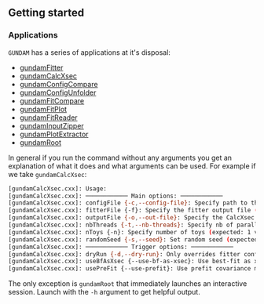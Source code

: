 ## Getting started

### Applications

`GUNDAM` has a series of applications at it's disposal:
- [gundamFitter](applications/gundamFitter.md)
- [gundamCalcXsec](applications/gundamCalcXsec.md)
- [gundamConfigCompare](applications/gundamConfigCompare.md)
- [gundamConfigUnfolder](applications/gundamConfigUnfolder.md)
- [gundamFitCompare](applications/gundamFitCompare.md)
- [gundamFitPlot](applications/gundamFitPlot.md)
- [gundamFitReader](applications/gundamFitReader.md)
- [gundamInputZipper](applications/gundamInputZipper.md)
- [gundamPlotExtractor](applications/gundamPlotExtractor.md)
- [gundamRoot](applications/gundamRoot.md)

In general if you run the command without any arguments you get an explanation of what it does and what arguments can be used. For example if we take `gundamCalcXsec`:
```bash
[gundamCalcXsec.cxx]: Usage: 
[gundamCalcXsec.cxx]: ──────────── Main options: ────────────
[gundamCalcXsec.cxx]: configFile {-c,--config-file}: Specify path to the fitter config file (expected: 1 value)
[gundamCalcXsec.cxx]: fitterFile {-f}: Specify the fitter output file (expected: 1 value)
[gundamCalcXsec.cxx]: outputFile {-o,--out-file}: Specify the CalcXsec output file (expected: 1 value)
[gundamCalcXsec.cxx]: nbThreads {-t,--nb-threads}: Specify nb of parallel threads (expected: 1 value)
[gundamCalcXsec.cxx]: nToys {-n}: Specify number of toys (expected: 1 value)
[gundamCalcXsec.cxx]: randomSeed {-s,--seed}: Set random seed (expected: 1 value)
[gundamCalcXsec.cxx]: ──────────── Trigger options: ────────────
[gundamCalcXsec.cxx]: dryRun {-d,--dry-run}: Only overrides fitter config and print it. (trigger)
[gundamCalcXsec.cxx]: useBfAsXsec {--use-bf-as-xsec}: Use best-fit as x-sec value instead of mean of toys. (trigger)
[gundamCalcXsec.cxx]: usePreFit {--use-prefit}: Use prefit covariance matrices for the toy throws. (trigger)
```
The only exception is `gundamRoot` that immediately launches an interactive session. Launch with the `-h`  argument to get helpful output.

